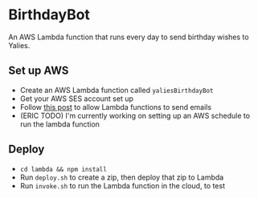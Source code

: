 # BirthdayBot
An AWS Lambda function that runs every day to send birthday wishes to Yalies.

## Set up AWS
- Create an AWS Lambda function called `yaliesBirthdayBot`
- Get your AWS SES account set up
- Follow [this post](https://stackoverflow.com/a/52836905/4699945) to allow Lambda functions to send emails
- (ERIC TODO) I'm currently working on setting up an AWS schedule to run the lambda function

## Deploy
- `cd lambda && npm install`
- Run `deploy.sh` to create a zip, then deploy that zip to Lambda
- Run `invoke.sh` to run the Lambda function in the cloud, to test
